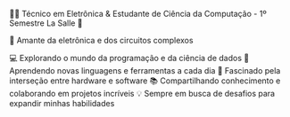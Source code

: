 👨‍💻 Técnico em Eletrônica & Estudante de Ciência da Computação - 1º Semestre La Salle 🚀

🔧 Amante da eletrônica e dos circuitos complexos

💻 Explorando o mundo da programação e da ciência de dados
🌱 Aprendendo novas linguagens e ferramentas a cada dia
🔬 Fascinado pela interseção entre hardware e software
📚 Compartilhando conhecimento e colaborando em projetos incríveis
💡 Sempre em busca de desafios para expandir minhas habilidades

<!---
vitorhanauer/vitorhanauer is a ✨ special ✨ repository because its `README.md` (this file) appears on your GitHub profile.
You can click the Preview link to take a look at your changes.
--->
